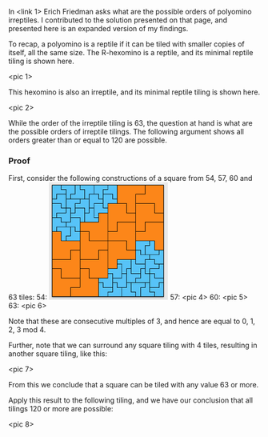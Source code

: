 In <link 1> Erich Friedman asks what are the possible orders of polyomino irreptiles. I contributed to the solution presented on that 
page, and presented here is an expanded version of my findings. 

To recap, a polyomino is a reptile if it can be tiled with smaller copies of itself, all the same size. The R-hexomino is a reptile, and its minimal 
reptile tiling is shown here. 

<pic 1>

This hexomino is also an irreptile, and its minimal reptile tiling is shown here. 

<pic 2> 

While the order of the irreptile tiling is 63, the question at hand is what are the possible orders of irreptile tilings. The following argument shows 
all orders greater than or equal to 120 are possible. 
  
### Proof
First, consider the following constructions of a square from 54, 57, 60 and 63 tiles:
54: 
![alt text 5](/assets/images/2022-09-04/pic-3.tiff "Title")
57: 
<pic 4> 
60: 
<pic 5> 
63: 
<pic 6> 

Note that these are consecutive multiples of 3, and hence are equal to 0, 1, 2, 3 mod 4. 

Further, note that we can surround any square tiling with 4 tiles, resulting in another square tiling, like this:

<pic 7> 

From this we conclude that a square can be tiled with any value 63 or more. 

Apply this result to the following tiling, and we have our conclusion that all tilings 120 or more are possible:

<pic 8> 




